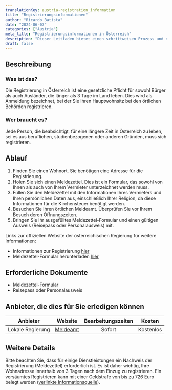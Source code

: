 ```yaml
---
translationKey: austria-registration_information
title: "Registrierungsinformationen"
author: "Ricardo Batista"
date: "2024-06-07"
categories: ["Austria"]
meta_title: "Registrierungsinformationen in Österreich"
description: "Dieser Leitfaden bietet einen schrittweisen Prozess und die erforderlichen Dokumente für die Registrierung in Österreich."
draft: false
---
```


## Beschreibung
### Was ist das?
Die Registrierung in Österreich ist eine gesetzliche Pflicht für sowohl Bürger als auch Ausländer, die länger als 3 Tage im Land leben. Dies wird als Anmeldung bezeichnet, bei der Sie Ihren Hauptwohnsitz bei den örtlichen Behörden registrieren.

### Wer braucht es?
Jede Person, die beabsichtigt, für eine längere Zeit in Österreich zu leben, sei es aus beruflichen, studienbezogenen oder anderen Gründen, muss sich registrieren.

## Ablauf

1. Finden Sie einen Wohnort. Sie benötigen eine Adresse für die Registrierung.
2. Holen Sie sich einen Meldezettel. Dies ist ein Formular, das sowohl von Ihnen als auch von Ihrem Vermieter unterzeichnet werden muss.
3. Füllen Sie den Meldezettel mit den Informationen Ihres Vermieters und Ihren persönlichen Daten aus, einschließlich Ihrer Religion, da diese Informationen für die Kirchensteuer benötigt werden.
4. Besuchen Sie Ihren örtlichen Meldeamt. Überprüfen Sie vor Ihrem Besuch deren Öffnungszeiten.
5. Bringen Sie Ihr ausgefülltes Meldezettel-Formular und einen gültigen Ausweis (Reisepass oder Personalausweis) mit.

Links zur offiziellen Website der österreichischen Regierung für weitere Informationen:
- Informationen zur Registrierung [hier](https://www.oesterreich.gv.at/en/themen/living-and-working-in-austria/living-in-austria/Seite.270120.html)
- Meldezettel-Formular herunterladen [hier](https://www.wien.gv.at/verwaltung/meldeservice/formulare)

## Erforderliche Dokumente

- Meldezettel-Formular
- Reisepass oder Personalausweis

## Anbieter, die dies für Sie erledigen können

| Anbieter        |     Website     |     Bearbeitungszeiten    |       Kosten      |
| --------------- | --------------- |  :-------------: | :-------------: |
| Lokale Regierung |  [Meldeamt](https://www.wien.gv.at/verwaltung/meldeservice/)       |      Sofort      |        Kostenlos       |

## Weitere Details
Bitte beachten Sie, dass für einige Dienstleistungen ein Nachweis der Registrierung (Meldezettel) erforderlich ist. Es ist daher wichtig, Ihre Wohnadresse innerhalb von 3 Tagen nach dem Einzug zu registrieren. Ein versäumtes Registrieren kann mit einer Geldstrafe von bis zu 726 Euro belegt werden ([verlinkte Informationsquelle](https://www.reddit.com/r/Austria/comments/1cad9ix/didnt_register_in_austria/)).